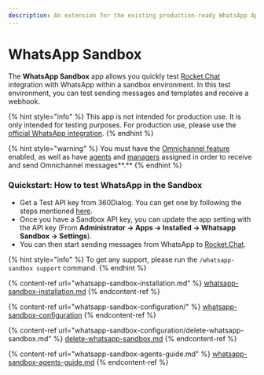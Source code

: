 ```yaml
---
description: An extension for the existing production-ready WhatsApp App.
---
```


# WhatsApp Sandbox

The **WhatsApp Sandbox** app allows you quickly test [Rocket.Chat](http://rocket.chat/) integration with WhatsApp within a sandbox environment. In this test environment, you can test sending messages and templates and receive a webhook.

{% hint style="info" %}
This app is not intended for production use. It is only intended for testing purposes. For production use, please use the [official WhatsApp integration](https://docs.rocket.chat/guides/app-guides/omnichannel-apps/whatsapp).
{% endhint %}

{% hint style="warning" %}
You must have the [Omnichannel feature](../../../../use-rocket.chat/rocket.chat-workspace-administration/settings/omnichannel-admins-guide/) enabled, as well as have [agents](https://docs.rocket.chat/guides/omnichannel/agents) and [managers](https://docs.rocket.chat/guides/omnichannel/managers) assigned in order to receive and send Omnichannel messages\*\*.\*\*
{% endhint %}

### Quickstart: How to test WhatsApp in the Sandbox <a href="#quickstart-set-up-a-log-analytics-workspace" id="quickstart-set-up-a-log-analytics-workspace"></a>

* Get a Test API key from 360Dialog. You can get one by following the steps mentioned [here](https://docs.360dialog.com/whatsapp-api/whatsapp-api/sandbox).
* Once you have a Sandbox API key, you can update the app setting with the API key (From **Administrator -> Apps -> Installed -> Whatsapp Sandbox -> Settings**).
* You can then start sending messages from WhatsApp to [Rocket.Chat](http://rocket.chat/).

{% hint style="info" %}
To get any support, please run the `/whatsapp-sandbox support` command.
{% endhint %}

{% content-ref url="whatsapp-sandbox-installation.md" %}
[whatsapp-sandbox-installation.md](whatsapp-sandbox-installation.md)
{% endcontent-ref %}

{% content-ref url="whatsapp-sandbox-configuration/" %}
[whatsapp-sandbox-configuration](whatsapp-sandbox-configuration/)
{% endcontent-ref %}

{% content-ref url="whatsapp-sandbox-configuration/delete-whatsapp-sandbox.md" %}
[delete-whatsapp-sandbox.md](whatsapp-sandbox-configuration/delete-whatsapp-sandbox.md)
{% endcontent-ref %}

{% content-ref url="whatsapp-sandbox-agents-guide.md" %}
[whatsapp-sandbox-agents-guide.md](whatsapp-sandbox-agents-guide.md)
{% endcontent-ref %}
